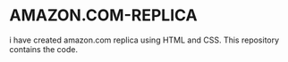 # AMAZON.COM-REPLICA
i have created amazon.com replica using HTML and CSS. This repository contains the code.
